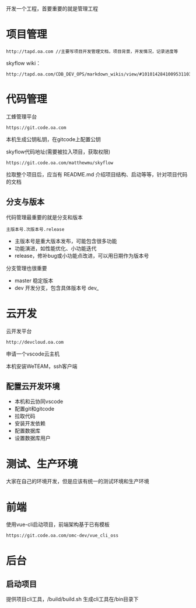 开发一个工程，首要重要的就是管理工程

# 项目管理

    http://tapd.oa.com //主要写项目开发管理文档，项目背景，开发情况，记录进度等

skyflow wiki：

    http://tapd.oa.com/CDB_DEV_OPS/markdown_wikis/view/#1010142841009531103

# 代码管理
工蜂管理平台

    https://git.code.oa.com

本机生成公钥私钥，在gitcode上配置公钥

skyflow代码地址(需要被拉入项目，获取权限)

    https://git.code.oa.com/matthewmu/skyflow

拉取整个项目后，应当有 README.md 介绍项目结构、启动等等，针对项目代码的文档

## 分支与版本
代码管理最重要的就是分支和版本

    主版本号.次版本号.release

- 主版本号是重大版本发布，可能包含很多功能
- 功能演进，如性能优化、小功能迭代
- release，修补bug或小功能点改进，可以用日期作为版本号

分支管理也很重要

- master 稳定版本
- dev 开发分支，包含具体版本号 dev_

# 云开发
云开发平台

    http://devcloud.oa.com

申请一个vscode云主机

本机安装WeTEAM，ssh客户端

## 配置云开发环境
- 本机和云协同vscode
- 配置git和gitcode
- 拉取代码
- 安装开发依赖
- 配置数据库
- 设置数据库用户

# 测试、生产环境
大家在自己的环境开发，但是应该有统一的测试环境和生产环境

# 前端
使用vue-cli启动项目，前端架构基于已有模板

    https://git.code.oa.com/omc-dev/vue_cli_oss


# 后台

## 启动项目
提供项目cli工具，/build/build.sh 生成cli工具在/bin目录下
